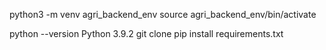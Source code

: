 python3 -m venv agri_backend_env
source agri_backend_env/bin/activate

python --version Python 3.9.2
git clone <repo url>
pip install requirements.txt 
